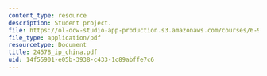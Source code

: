 ```yaml
---
content_type: resource
description: Student project.
file: https://ol-ocw-studio-app-production.s3.amazonaws.com/courses/6-901-inventions-and-patents-fall-2005/14f55901e05b3938c4331c89abffe7c6_24578_ip_china.pdf
file_type: application/pdf
resourcetype: Document
title: 24578_ip_china.pdf
uid: 14f55901-e05b-3938-c433-1c89abffe7c6
---
```

